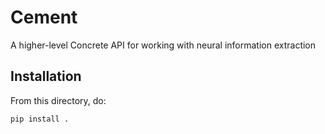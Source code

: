 # Cement

A higher-level Concrete API for working with neural information extraction

## Installation

From this directory, do:

```
pip install .
```
